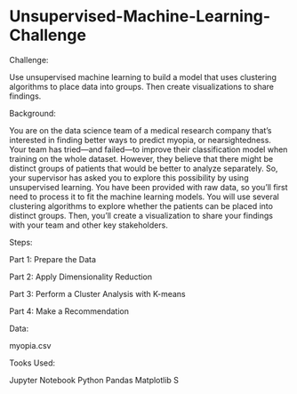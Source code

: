 # Unsupervised-Machine-Learning-Challenge


Challenge: 


Use unsupervised machine learning to build a model that uses clustering algorithms to place data into groups. Then create visualizations to share findings.


Background:


You are on the data science team of a medical research company that’s interested in finding better ways to predict myopia, or nearsightedness. Your team has tried—and failed—to improve their classification model when training on the whole dataset. However, they believe that there might be distinct groups of patients that would be better to analyze separately. So, your supervisor has asked you to explore this possibility by using unsupervised learning.
You have been provided with raw data, so you’ll first need to process it to fit the machine learning models. You will use several clustering algorithms to explore whether the patients can be placed into distinct groups. Then, you’ll create a visualization to share your findings with your team and other key stakeholders.


Steps:


Part 1: Prepare the Data


Part 2: Apply Dimensionality Reduction


Part 3: Perform a Cluster Analysis with K-means


Part 4: Make a Recommendation


Data:


myopia.csv


Tooks Used: 

Jupyter Notebook
Python
  Pandas 
  Matplotlib
S
